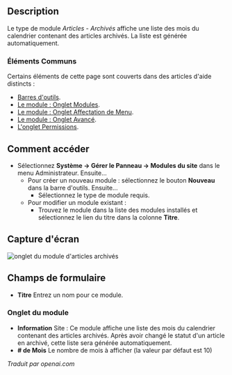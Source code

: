 <!-- Filename: Help4.x:Site_Modules:_Articles_-_Archived  / Display title: Modules : Articles - Archivés -->

## Description

Le type de module *Articles - Archivés* affiche une liste des mois du calendrier contenant des articles archivés. La liste est générée automatiquement.

### Éléments Communs

Certains éléments de cette page sont couverts dans des articles d'aide distincts :

* [Barres d'outils](jdocmanual?article=help/common-elements/toolbars).
* [Le module : Onglet Modules](jdocmanual?article=help/modules/modules-module-tab).
* [Le module : Onglet Affectation de Menu](jdocmanual?article=help/modules/modules-menu-assignment-tab).
* [Le module : Onglet Avancé](jdocmanual?article=help/modules/modules-advanced-tab).
* [L'onglet Permissions](jdocmanual?article=help/common-elements/edit-permissions).

## Comment accéder

- Sélectionnez **Système → Gérer le Panneau → Modules du site** dans le menu Administrateur. Ensuite...
  - Pour créer un nouveau module : sélectionnez le bouton **Nouveau** dans la barre d'outils. Ensuite...
    - Sélectionnez le type de module requis.
  - Pour modifier un module existant :
    - Trouvez le module dans la liste des modules installés et sélectionnez le lien du titre dans la colonne **Titre**.

## Capture d'écran

![onglet du module d'articles archivés](../../../fr/images/modules-site/modules-articles-archived-module-tab.png)

## Champs de formulaire

- **Titre** Entrez un nom pour ce module.

### Onglet du module

- **Information** Site : Ce module affiche une liste des mois du calendrier 
  contenant des articles archivés. Après avoir changé le statut d'un article en archivé, 
  cette liste sera générée automatiquement.
- **\# de Mois** Le nombre de mois à afficher (la valeur par défaut est 10)

*Traduit par openai.com*

